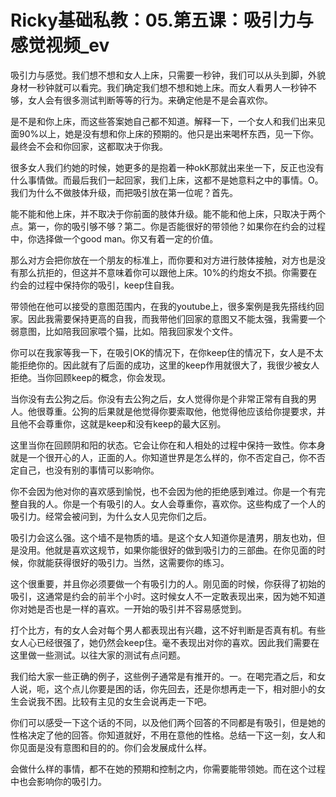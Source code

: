 # Ricky基础私教：05.第五课：吸引力与感觉视频_ev

吸引力与感觉。我们想不想和女人上床，只需要一秒钟，我们可以从头到脚，外貌身材一秒钟就可以看完。我们确定我们想不想和她上床。而女人看男人一秒钟不够，女人会有很多测试判断等等的行为。来确定他是不是会喜欢你。

是不是和你上床，而这些答案她自己都不知道。解释一下，一个女人和我们出来见面90%以上，她是没有想和你上床的预期的。他只是出来喝杯东西，见一下你。最终会不会和你回家，这都取决于你我。

很多女人我们约她的时候，她更多的是抱着一种okK那就出来坐一下，反正也没有什么事情做。而最后我们一起回家，我们上床，这都不是她意料之中的事情。O。我们为什么不做肢体升级，而把吸引放在第一位呢？首先。

能不能和他上床，并不取决于你前面的肢体升级。能不能和他上床，只取决于两个点。第一，你的吸引够不够？第二。你是否能很好的带领他？如果你在约会的过程中，你选择做一个good man。你又有着一定的价值。

那么对方会把你放在一个朋友的标准上，而你要和对方进行肢体接触，对方也是没有那么抗拒的，但这并不意味着你可以跟他上床。10%的约炮女不损。你需要在约会的过程中保持你的吸引，keep住自我。

带领他在他可以接受的意图范围内，在我的youtube上，很多案例是我先搭线约回家。因此我需要保持更高的自我，而我带他们回家的意图又不能太强，我需要一个弱意图，比如陪我回家喂个猫，比如。陪我回家发个文件。

你可以在我家等我一下，在吸引OK的情况下，在你keep住的情况下，女人是不太能拒绝你的。因此就有了后面的成功，这里的keep作用就很大了，我很少被女人拒绝。当你回顾keep的概念，你会发现。

当你没有去公狗之后。你没有去公狗之后，女人觉得你是个非常正常有自我的男人。他很尊重。公狗的后果就是他觉得你要索取他，他觉得他应该给你提要求，并且他不会尊重你，这就是keep和没有keep的最大区别。

这里当你在回顾阴和阳的状态。它会让你在和人相处的过程中保持一致性。你本身就是一个很开心的人，正面的人。你知道世界是怎么样的，你不否定自己，你不否定自己，也没有别的事情可以影响你。

你不会因为他对你的喜欢感到愉悦，也不会因为他的拒绝感到难过。你是一个有完整自我的人。你是一个有吸引的人。女人会尊重你，喜欢你。这些构成了一个人的吸引力。经常会被问到，为什么女人见完你们之后。

吸引力会这么强。这个墙不是物质的墙。是这个女人知道你是渣男，朋友也劝，但是没用。他就是喜欢这规节，如果你能很好的做到吸引力的三部曲。在你见面的时候，你就能获得很好的吸引力。当然，这需要你的练习。

这个很重要，并且你必须要做一个有吸引力的人。刚见面的时候，你获得了初始的吸引，这通常是约会的前半个小时。这时候女人不一定敢表现出来，因为她不知道你对她是否也是一样的喜欢。一开始的吸引并不容易感觉到。

打个比方，有的女人会对每个男人都表现出有兴趣，这不好判断是否真有机。有些女人心已经很强了，她仍然会keep住。毫不表现出对你的喜欢。因此我们需要在这里做一些测试。以往大家的测试有点问题。

我们给大家一些正确的例子，这些例子通常是有推开的。一。在喝完酒之后，和女人说，呃，这个点儿你要是困的话，你先回去，还是你想再走一下，相对胆小的女生会说我不困。比较有主见的女生会说再走一下吧。

你们可以感受一下这个话的不同，以及他们两个回答的不同都是有吸引，但是她的性格决定了他的回答。你知道就好，不用在意他的性格。总结一下这一刻，女人和你见面是没有意图和目的的。你们会发展成什么样。

会做什么样的事情，都不在她的预期和控制之内，你需要能带领她。而在这个过程中也会影响你的吸引力。